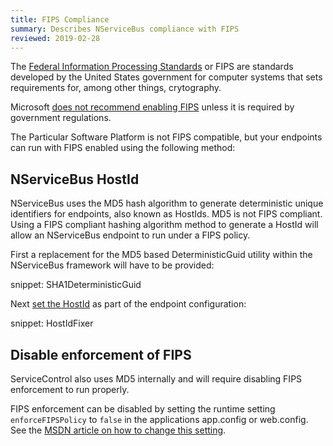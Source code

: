 ```yaml
---
title: FIPS Compliance
summary: Describes NServiceBus compliance with FIPS
reviewed: 2019-02-28
---
```


The [Federal Information Processing Standards](https://en.wikipedia.org/wiki/Federal_Information_Processing_Standards) or FIPS are standards developed by the United States government for computer systems that sets requirements for, among other things, crytography.

Microsoft [does not recommend enabling FIPS](https://blogs.technet.microsoft.com/secguide/2014/04/07/why-were-not-recommending-fips-mode-anymore/) unless it is required by government regulations.

The Particular Software Platform is not FIPS compatible, but your endpoints can run with FIPS enabled using the following method:

## NServiceBus HostId

NServiceBus uses the MD5 hash algorithm to generate deterministic unique identifiers for endpoints, also known as HostIds. MD5 is not FIPS compliant. Using a FIPS compliant hashing algorithm method to generate a HostId will allow an NServiceBus endpoint to run under a FIPS policy.

First a replacement for the MD5 based DeterministicGuid utility within the NServiceBus framework will have to be provided:

snippet: SHA1DeterministicGuid

Next [set the HostId](/nservicebus/hosting/override-hostid.md) as part of the endpoint configuration:

snippet: HostIdFixer

## Disable enforcement of FIPS

ServiceControl also uses MD5 internally and will require disabling FIPS enforcement to run properly.

FIPS enforcement can be disabled by setting the runtime setting `enforceFIPSPolicy` to `false` in the applications app.config or web.config. See the [MSDN article on how to change this setting](https://msdn.microsoft.com/en-us/library/hh202806(v=vs.110).aspx).

